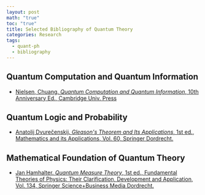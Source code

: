 ```yaml
---
layout: post
math: "true"
toc: "true"
title: Selected Bibliography of Quantum Theory
categories: Research
tags:
  - quant-ph
  - bibliography
---
```

## Quantum Computation and Quantum Information

- [Nielsen, Chuang. *Quantum Computation and Quantum Information*, 10th Anniversary Ed., Cambridge Univ. Press](https://www.cambridge.org/highereducation/books/quantum-computation-and-quantum-information/01E10196D0A682A6AEFFEA52D53BE9AE#overview)

## Quantum Logic and Probability

- [Anatolij Dvurečenskij. *Gleason's Theorem and Its Applications*, 1st ed., Mathematics and its Applications, Vol. 60, Springer Dordrecht.](https://link.springer.com/book/10.1007/978-94-015-8222-3)

## Mathematical Foundation of Quantum Theory

- [Jan Hamhalter. *Quantum Measure Theory*, 1st ed., Fundamental Theories of Physics: Their Clarification, Development and Application, Vol. 134, Springer Science+Business Media Dordrecht.](https://link.springer.com/book/10.1007/978-94-017-0119-8)